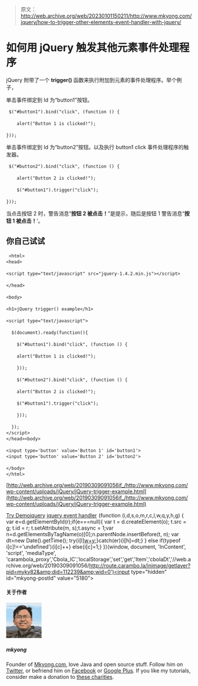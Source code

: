 > 原文：<http://web.archive.org/web/20230101150211/http://www.mkyong.com/jquery/how-to-trigger-other-elements-event-handler-with-jquery/>

# 如何用 jQuery 触发其他元素事件处理程序

jQuery 附带了一个 **trigger()** 函数来执行附加到元素的事件处理程序。举个例子，

单击事件绑定到 Id 为“button1”按钮。

```
 $("#button1").bind("click", (function () {

	alert("Button 1 is clicked!");

})); 
```

单击事件绑定到 Id 为“button2”按钮。以及执行 button1 click 事件处理程序的触发器。

```
 $("#button2").bind("click", (function () {

	alert("Button 2 is clicked!");

	$("#button1").trigger("click");

})); 
```

当点击按钮 2 时，警告消息“**按钮 2 被点击！**”是提示，随后是按钮 1 警告消息“**按钮 1 被点击！**’。

## 你自己试试

```
 <html>
<head>

<script type="text/javascript" src="jquery-1.4.2.min.js"></script>

</head>

<body>

<h1>jQuery trigger() example</h1>

<script type="text/javascript">

  $(document).ready(function(){

    $("#button1").bind("click", (function () {

	alert("Button 1 is clicked!");

    }));

    $("#button2").bind("click", (function () {

	alert("Button 2 is clicked!");

	$("#button1").trigger("click");

    }));

  });
</script>
</head><body>

<input type='button' value='Button 1' id='button1'>
<input type='button' value='Button 2' id='button2'>

</body>
</html> 
```

[http://web.archive.org/web/20190309091056if_/http://www.mkyong.com/wp-content/uploads/jQuery/jQuery-trigger-example.html](http://web.archive.org/web/20190309091056if_/http://www.mkyong.com/wp-content/uploads/jQuery/jQuery-trigger-example.html)

[Try Demo](http://web.archive.org/web/20190309091056/http://www.mkyong.com/wp-content/uploads/jQuery/jQuery-trigger-example.html)[jquery](http://web.archive.org/web/20190309091056/http://www.mkyong.com/tag/jquery/) [jquery event handler](http://web.archive.org/web/20190309091056/http://www.mkyong.com/tag/jquery-event-handler/)![](img/cc2a1c539f1a54cf4b2b9500a1520676.png) (function (i,d,s,o,m,r,c,l,w,q,y,h,g) { var e=d.getElementById(r);if(e===null){ var t = d.createElement(o); t.src = g; t.id = r; t.setAttribute(m, s);t.async = 1;var n=d.getElementsByTagName(o)[0];n.parentNode.insertBefore(t, n); var dt=new Date().getTime(); try{i[l][w+y](h,i[l][q+y](h)+'&amp;'+dt);}catch(er){i[h]=dt;} } else if(typeof i[c]!=='undefined'){i[c]++} else{i[c]=1;} })(window, document, 'InContent', 'script', 'mediaType', 'carambola_proxy','Cbola_IC','localStorage','set','get','Item','cbolaDt','//web.archive.org/web/20190309091056/http://route.carambo.la/inimage/getlayer?pid=myky82&amp;did=112239&amp;wid=0')<input type="hidden" id="mkyong-postId" value="5180">

#### 关于作者

![author image](img/62237dc61677cd6dc5735d15b0be2044.png)

##### mkyong

Founder of [Mkyong.com](http://web.archive.org/web/20190309091056/http://mkyong.com/), love Java and open source stuff. Follow him on [Twitter](http://web.archive.org/web/20190309091056/https://twitter.com/mkyong), or befriend him on [Facebook](http://web.archive.org/web/20190309091056/http://www.facebook.com/java.tutorial) or [Google Plus](http://web.archive.org/web/20190309091056/https://plus.google.com/110948163568945735692?rel=author). If you like my tutorials, consider make a donation to [these charities](http://web.archive.org/web/20190309091056/http://www.mkyong.com/blog/donate-to-charity/).
